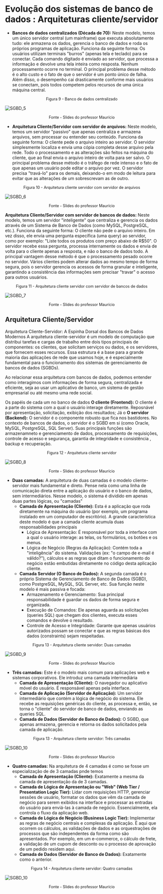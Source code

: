 # Evolução dos sistemas de banco de dados : Arquiteturas cliente/servidor

- **Bancos de dados centralizados (Década de 70):** Neste modelo, temos um único servidor central (um mainframe) que executa absolutamente tudo: ele armazena os dados, gerencia o banco de dados e roda os próprios programas de aplicação. Funciona da seguinte forma: Os usuários utilizam terminais "burros" (apenas tela e teclado) para se conectar. Cada comando digitado é enviado ao servidor, que processa a informação e devolve uma tela inteira como resposta. Nenhum processamento ocorre no terminal. O principal problema desse método é o alto custo e o fato de que o servidor é um ponto único de falha. Além disso, o desempenho cai drasticamente conforme mais usuários se conectam, pois todos competem pelos recursos de uma única máquina central.

<p style="text-align: center; font-size: 90%;">Figura 9 - Banco de dados centralizado</p>

![SGBD_5](../assets/aula2_1.jpg)

<p style="text-align: center; font-size: 90%;">Fonte - Slides do professor Maurício</p>


- **Arquitetura Cliente/Servidor com servidor de arquivos:** Neste modelo, temos um servidor "passivo" que apenas centraliza e armazena arquivos, sem processar ou entender seu conteúdo. Funciona da seguinte forma: O cliente pede o arquivo inteiro ao servidor. O servidor simplesmente localiza e envia uma cópia completa desse arquivo pela rede. Todo o processamento e as alterações são feitos na máquina do cliente, que ao final envia o arquivo inteiro de volta para ser salvo. O principal problema desse método é o tráfego de rede intenso e o fato de que apenas um usuário pode editar o arquivo por vez. O servidor precisa "travá-lo" para os demais, deixando-o em modo de leitura para evitar que as alterações de um sobrescrevam as de outro.


<p style="text-align: center; font-size: 90%;">Figura 10 - Arquitetura cliente servidor com servidor de arquivos</p>

![SGBD_6](../assets/aula2_2.png)

<p style="text-align: center; font-size: 90%;">Fonte - Slides do professor Maurício</p>

**Arquitetura Cliente/Servidor com servidor de bancos de dados:** Neste modelo, temos um servidor "inteligente" que centraliza e gerencia os dados através de um Sistema de Banco de Dados (como MySQL, PostgreSQL, etc.). Funciona da seguinte forma: O cliente não pede o arquivo inteiro. Em vez disso, ele envia uma pergunta específica (uma query) ao servidor, como por exemplo: "Liste todos os produtos com preço abaixo de R$50". O servidor recebe essa pergunta, processa internamente os dados e envia de volta para o cliente apenas a resposta, e não o banco de dados todo. A principal vantagem desse método é que o processamento pesado ocorre no servidor. Vários clientes podem alterar dados ao mesmo tempo de forma segura, pois o servidor gerencia os acessos de forma granular e inteligente, garantindo a consistência das informações sem precisar "travar" o acesso para outros usuários.

<p style="text-align: center; font-size: 90%;">Figura 11 - Arquitetura cliente servidor com servidor de bancos de dados</p>

![SGBD_7](../assets/aula2_3.png)

<p style="text-align: center; font-size: 90%;">Fonte - Slides do professor Maurício</p>

## Arquitetura Cliente/Servidor

<p>Arquitetura Cliente-Servidor: A Espinha Dorsal dos Bancos de Dados Modernos
A arquitetura cliente-servidor é um modelo de computação que distribui tarefas e cargas de trabalho entre dois tipos principais de componentes: os clientes, que solicitam serviços ou dados, e os servidores, que fornecem esses recursos. Essa estrutura é a base para a grande maioria das aplicações de rede que usamos hoje, e é especialmente fundamental para o funcionamento dos sistemas de gerenciamento de bancos de dados (SGBDs).</p>

<p>Ao relacionar essa arquitetura com bancos de dados, podemos entender como interagimos com informações de forma segura, centralizada e eficiente, seja ao usar um aplicativo de banco, um sistema de gestão empresarial ou até mesmo uma rede social.</p>

Os papéis de cada um no banco de dados **O cliente (Frontend):** O cliente é a parte do sistema com a qual o usuário interage diretamente. Reposnável por apresentação, solicitação, exibição dos resultados; Já o **O servidor (Backend):** O servidor é o componente robusto que fica nos bastidores. No contexto de bancos de dados, o servidor é o SGBD em si (como Oracle, MySQL, PostgreSQL, SQL Server). Suas principais funções são armazenamneto e gerenciamento de dados, processamento de requisições, controle de acesso e segurança, garantia de integridade e consistência , backup e recuperação.

<p style="text-align: center; font-size: 90%;">Figura 12 - Arquitetura cliente servidor</p>

![SGBD_8](../assets/aula2_4.png)

<p style="text-align: center; font-size: 90%;">Fonte - Slides do professor Maurício</p>

- **Duas camadas:** A arquitetura de duas camadas é o modelo cliente-servidor mais fundamental e direto. Pense nela como uma linha de comunicação direta entre a aplicação do usuário e o banco de dados, sem intermediários. Nesse modelo, o sistema é dividido em apenas duas partes lógicas, ou "camadas"
    - **Camada de Apresentação (Cliente):** Esta é a aplicação que roda diretamente na máquina do usuário (por exemplo, um programa instalado em um computador de escritório). A grande característica deste modelo é que a camada cliente acumula duas responsabilidades principais 
        - Lógica de Apresentação: É responsável por toda a interface com a qual o usuário interage: as telas, os formulários, os botões e os menus. 
        - Lógica de Negócio (Regras da Aplicação): Contém toda a "inteligência" do sistema. Validações (ex: "o campo de e-mail é válido?"), cálculos e as regras que ditam o funcionamento do negócio estão embutidas diretamente no código desta aplicação cliente.
    - **Camada Servidor (O Banco de Dados):** A segunda camada é o próprio Sistema de Gerenciamento de Banco de Dados (SGBD), como PostgreSQL, MySQL, SQL Server, etc. Sua função neste modelo é mais passiva e focada:
        - Armazenamento e Gerenciamento: Sua principal responsabilidade é guardar os dados de forma segura e organizada.
        - Execução de Comandos: Ele apenas aguarda as solicitações (queries SQL) que chegam dos clientes, executa esses comandos e devolve o resultado.
        - Controle de Acesso e Integridade: Garante que apenas usuários autorizados possam se conectar e que as regras básicas dos dados (constraints) sejam respeitadas.


<p style="text-align: center; font-size: 90%;">Figura 13 - Arquitetura cliente servidor: Duas camadas</p>

![SGBD_9](../assets/aula2_5.png)

<p style="text-align: center; font-size: 90%;">Fonte - Slides do professor Maurício</p>

- **Três camadas:** Este é o modelo mais comum para aplicações web e sistemas corporativos. Ele introduz uma camada intermediária 
    - **Camada de Apresentação (Cliente):** O navegador ou aplicativo móvel do usuário. É responsável apenas pela interface. 
    - **Camada de Aplicação (Servidor de Aplicação):** Um servidor intermediário que contém a lógica de negócio do sistema. Ele recebe as requisições genéricas do cliente, as processa e, então, se torna o "cliente" do servidor de banco de dados, enviando as queries SQL. 
    - **Camada de Dados (Servidor de Banco de Dados):** O SGBD, que apenas armazena, gerencia e retorna os dados solicitados pela camada de aplicação.

<p style="text-align: center; font-size: 90%;">Figura 13 - Arquitetura cliente servidor: Três camadas</p>

![SGBD_10](../assets/aula2_6.jpg)

<p style="text-align: center; font-size: 90%;">Fonte - Slides do professor Maurício</p>

- **Quatro camadas:** Na arquitetura de 4 camadas é como se fosse um especialização de de 3 camadas pnde temos 
    - **Camada de Apresentação (Cliente):** Exatamente a mesma da camada de apresentação da de 3 camadas. 
    - **Camada de Lógica de Apresentação ou "Web" (Web Tier / Presentation Logic Tier):** Lidar com requisições HTTP, gerenciar sessões de usuário, formatar os dados que vêm da camada de negócio para serem exibidos na interface e processar as entradas do usuário para enviá-las à camada de negócio. Essencialmente, ela controla o fluxo da aplicação web. 
    - **Camada de Lógica de Negócio (Business Logic Tier):**  Implementar as regras de negócio centrais e complexas da aplicação. É aqui que ocorrem os cálculos, as validações de dados e as orquestrações de processos que são independentes da forma como são apresentados. Por exemplo, em um e-commerce, o cálculo de frete, a validação de um cupom de desconto ou o processo de aprovação de um pedido residem aqui. 
    - **Camada de Dados (Servidor de Banco de Dados):** Exatamente como o anterior.

<p style="text-align: center; font-size: 90%;">Figura 14 - Arquitetura cliente servidor: Quatro camadas</p>

![SGBD_10](../assets/aula2_7.png)

<p style="text-align: center; font-size: 90%;">Fonte - Slides do professor Maurício</p>